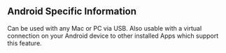 ## Android Specific Information

Can be used with any Mac or PC via USB. Also usable with a virtual connection on your Android device to other installed Apps which support this feature.
